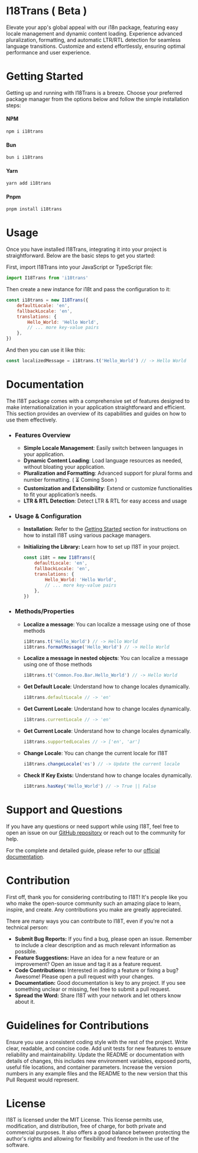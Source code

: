 # I18Trans ( Beta )

Elevate your app's global appeal with our i18n package, featuring easy locale management and dynamic content loading. Experience advanced pluralization, formatting, and automatic LTR/RTL detection for seamless language transitions. Customize and extend effortlessly, ensuring optimal performance and user experience.

# Getting Started

Getting up and running with I18Trans is a breeze. Choose your preferred package manager from the options below and follow the simple installation steps:

#### NPM

```bash
npm i i18trans
```

#### Bun

```bash
bun i i18trans
```

#### Yarn

```bash
yarn add i18trans
```

#### Pnpm

```bash
pnpm install i18trans
```

# Usage

Once you have installed I18Trans, integrating it into your project is straightforward. Below are the basic steps to get you started:

First, import I18Trans into your JavaScript or TypeScript file:

```javascript
import I18Trans from 'i18trans'
```

Then create a new instance for i18t and pass the configuration to it:

```javascript
const i18trans = new I18Trans({
	defaultLocale: 'en',
	fallbackLocale: 'en',
	translations: {
		Hello_World: 'Hello World',
		// ... more key-value pairs
	},
})
```

And then you can use it like this:

```javascript
const localizedMessage = i18trans.t('Hello_World') // -> Hello World
```

# Documentation

The I18T package comes with a comprehensive set of features designed to make internationalization in your application straightforward and efficient. This section provides an overview of its capabilities and guides on how to use them effectively.

-   ### Features Overview

    -   **Simple Locale Management**: Easily switch between languages in your application.
    -   **Dynamic Content Loading**: Load language resources as needed, without bloating your application.
    -   **Pluralization and Formatting**: Advanced support for plural forms and number formatting. ( ⏳ Coming Soon )
    -   **Customization and Extensibility**: Extend or customize functionalities to fit your application’s needs.
    -   **LTR & RTL Detection**: Detect LTR & RTL for easy access and usage

-   ### Usage & Configuration

    -   **Installation**: Refer to the [Getting Started](#getting-started) section for instructions on how to install I18T using various package managers.

    -   **Initializing the Library:** Learn how to set up I18T in your project.

        ```javascript
        const i18t = new I18Trans({
        	defaultLocale: 'en',
        	fallbackLocale: 'en',
        	translations: {
        		Hello_World: 'Hello World',
        		// ... more key-value pairs
        	},
        })
        ```

-   ### Methods/Properties

    -   **Localize a message**: You can localize a message using one of those methods

        ```javascript
        i18trans.t('Hello_World') // -> Hello World
        i18trans.formatMessage('Hello_World') // -> Hello World
        ```

    -   **Localize a message in nested objects**: You can localize a message using one of those methods

        ```javascript
        i18trans.t('Common.Foo.Bar.Hello_World') // -> Hello World
        ```

    -   **Get Default Locale**: Understand how to change locales dynamically.

        ```javascript
        i18trans.defaultLocale // -> 'en'
        ```

    -   **Get Current Locale**: Understand how to change locales dynamically.

        ```javascript
        i18trans.currentLocale // -> 'en'
        ```

    -   **Get Current Locale**: Understand how to change locales dynamically.

        ```javascript
        i18trans.supportedLocales // -> ['en', 'ar']
        ```

    -   **Change Locale**: You can change the current locale for I18T

        ```javascript
        i18trans.changeLocale('es') // -> Update the current locale
        ```

    -   **Check If Key Exists:** Understand how to change locales dynamically.

        ```javascript
        i18trans.hasKey('Hello_World') // -> True || False
        ```

# Support and Questions

If you have any questions or need support while using I18T, feel free to open an issue on our [GitHub repository](#link-to-repo) or reach out to the community for help.

For the complete and detailed guide, please refer to our [official documentation](#link-to-detailed-docs).

# Contribution

First off, thank you for considering contributing to I18T! It's people like you who make the open-source community such an amazing place to learn, inspire, and create. Any contributions you make are greatly appreciated.

There are many ways you can contribute to I18T, even if you're not a technical person:

-   **Submit Bug Reports:** If you find a bug, please open an issue. Remember to include a clear description and as much relevant information as possible.
-   **Feature Suggestions:** Have an idea for a new feature or an improvement? Open an issue and tag it as a feature request.
-   **Code Contributions:** Interested in adding a feature or fixing a bug? Awesome! Please open a pull request with your changes.
-   **Documentation:** Good documentation is key to any project. If you see something unclear or missing, feel free to submit a pull request.
-   **Spread the Word:** Share I18T with your network and let others know about it.

# Guidelines for Contributions

Ensure you use a consistent coding style with the rest of the project.
Write clear, readable, and concise code.
Add unit tests for new features to ensure reliability and maintainability.
Update the README or documentation with details of changes, this includes new environment variables, exposed ports, useful file locations, and container parameters.
Increase the version numbers in any example files and the README to the new version that this Pull Request would represent.

# License

I18T is licensed under the MIT License. This license permits use, modification, and distribution, free of charge, for both private and commercial purposes. It also offers a good balance between protecting the author's rights and allowing for flexibility and freedom in the use of the software.
